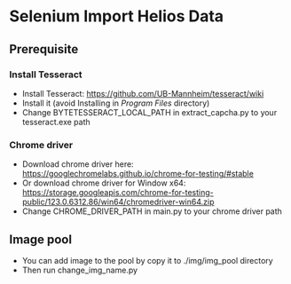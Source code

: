 # Selenium Import Helios Data
## Prerequisite
### Install Tesseract
- Install Tesseract: https://github.com/UB-Mannheim/tesseract/wiki
- Install it (avoid Installing in *Program Files* directory)
- Change BYTETESSERACT_LOCAL_PATH in extract_capcha.py to your tesseract.exe path
### Chrome driver
- Download chrome driver here: https://googlechromelabs.github.io/chrome-for-testing/#stable
- Or download chrome driver for Window x64: https://storage.googleapis.com/chrome-for-testing-public/123.0.6312.86/win64/chromedriver-win64.zip
- Change CHROME_DRIVER_PATH in main.py to your chrome driver path

## Image pool
 - You can add image to the pool by copy it to ./img/img_pool directory
 - Then run change_img_name.py 
